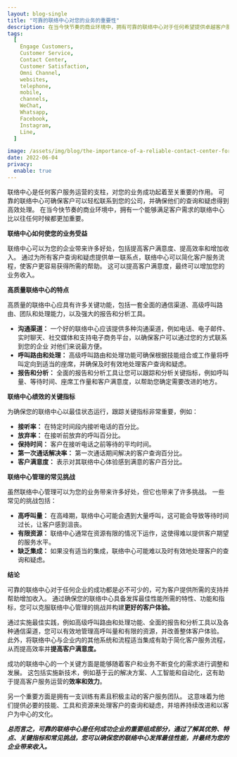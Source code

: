 ```yaml
---
layout: blog-single
title: "可靠的联络中心对您的业务的重要性"
description: 在当今快节奏的商业环境中，拥有可靠的联络中心对于任何希望提供卓越客户服务并留住客户的公司来说都是必不可少的。 在本文中，我们探讨了可靠的联络中心的重要性以及它如何使您的业务受益。
tags:
  [
    Engage Customers,
    Customer Service,
    Contact Center,
    Customer Satisfaction,
    Omni Channel,
    websites,
    telephone,
    mobile,
    channels,
    WeChat,
    Whatsapp,
    Facebook,
    Instagram,
    Line,
  ]

image: /assets/img/blog/the-importance-of-a-reliable-contact-center-for-your-business.jpg
date: 2022-06-04
privacy:
  enable: true
---
```


联络中心是任何客户服务运营的支柱，对您的业务成功起着至关重要的作用。 可靠的联络中心可确保客户可以轻松联系到您的公司，并确保他们的查询和疑虑得到高效处理。 在当今快节奏的商业环境中，拥有一个能够满足客户需求的联络中心比以往任何时候都更加重要。

**联络中心如何使您的业务受益**

联络中心可以为您的企业带来许多好处，包括提高客户满意度、提高效率和增加收入。 通过为所有客户查询和疑虑提供单一联系点，联络中心可以简化客户服务流程，使客户更容易获得所需的帮助。 这可以提高客户满意度，最终可以增加您的业务收入。

**高质量联络中心的特点**

高质量的联络中心应具有许多关键功能，包括一套全面的通信渠道、高级呼叫路由、团队和处理能力，以及强大的报告和分析工具。

- **沟通渠道：** 一个好的联络中心应该提供多种沟通渠道，例如电话、电子邮件、实时聊天、社交媒体和支持电子商务平台，以确保客户可以通过您的方式联系到您的企业 对他们来说最方便。
- **呼叫路由和处理：** 高级呼叫路由和处理功能可确保根据技能组合或工作量将呼叫定向到适当的座席，并确保及时有效地处理客户查询和疑虑。
- **报告和分析：** 全面的报告和分析工具让您可以跟踪和分析关键指标，例如呼叫量、等待时间、座席工作量和客户满意度，以帮助您确定需要改进的地方。

**联络中心绩效的关键指标**

为确保您的联络中心以最佳状态运行，跟踪关键指标非常重要，例如：

- **接听率：** 在特定时间段内接听电话的百分比。
- **放弃率：** 在接听前放弃的呼叫百分比。
- **保持时间：** 客户在接听电话之前等待的平均时间。
- **第一次通话解决率：** 第一次通话期间解决的客户查询百分比。
- **客户满意度：** 表示对其联络中心体验感到满意的客户百分比。

**联络中心管理的常见挑战**

虽然联络中心管理可以为您的业务带来许多好处，但它也带来了许多挑战。 一些常见的挑战包括：

- **高呼叫量：** 在高峰期，联络中心可能会遇到大量呼叫，这可能会导致等待时间过长，让客户感到沮丧。
- **有限资源：** 联络中心通常在资源有限的情况下运作，这使得难以提供客户期望的服务水平。
- **缺乏集成：** 如果没有适当的集成，联络中心可能难以及时有效地处理客户的查询和疑虑。

**结论**

可靠的联络中心对于任何企业的成功都是必不可少的，可为客户提供所需的支持并帮助增加收入。 通过确保您的联络中心具备发挥最佳性能所需的特性、功能和指标，您可以克服联络中心管理的挑战并构建**更好的客户体验。**

通过实施最佳实践，例如高级呼叫路由和处理功能、全面的报告和分析工具以及各种通信渠道，您可以有效地管理高呼叫量和有限的资源，并改善整体客户体验。 此外，将联络中心与企业内的其他系统和流程适当集成有助于简化客户服务流程，从而提高效率并**提高客户满意度。**

成功的联络中心的一个关键方面是能够随着客户和业务不断变化的需求进行调整和发展。 这包括实施新技术，例如基于云的解决方案、人工智能和自动化，这有助于提高客户服务运营的**效率和效力**。

另一个重要方面是拥有一支训练有素且积极主动的客户服务团队。 这意味着为他们提供必要的技能、工具和资源来处理客户的查询和疑虑，并培养持续改进和以客户为中心的文化。

***总而言之，可靠的联络中心是任何成功企业的重要组成部分，通过了解其优势、特点、关键指标和常见挑战，您可以确保您的联络中心发挥最佳性能，并最终为您的企业带来收入。***
